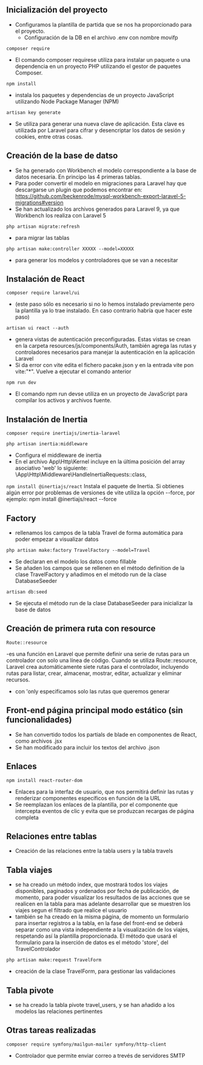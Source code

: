 ## Inicialización del proyecto

- Configuramos la plantilla de partida que se nos ha proporcionado para el proyecto. 
    - Configuración de la DB en el archivo .env con nombre movifp

`composer require`
- El comando composer requirese utiliza para instalar un paquete o una dependencia en un proyecto PHP utilizando el gestor de paquetes Composer. 

`npm install`
- instala los paquetes y dependencias de un proyecto JavaScript utilizando Node Package Manager (NPM)

`artisan key generate`
- Se utiliza para generar una nueva clave de aplicación. Esta clave es utilizada por Laravel para cifrar y desencriptar los datos de sesión y cookies, entre otras cosas.

## Creación de la base de datso

- Se ha generado con Workbench el modelo correspondiente a la base de datos necesaria. En principo las 4 primeras tablas.
- Para poder convertir el modelo en migraciones para Laravel hay que descargarse un plugin que podemos encontrar en: https://github.com/beckenrode/mysql-workbench-export-laravel-5-migrations#version
- Se han actualizado los archivos generados para Laravel 9, ya que Workbench los realiza con Laravel 5

`php artisan migrate:refresh`
- para migrar las tablas

`php artisan make:controller XXXXX --model=XXXXX`
- para generar los modelos y controladores que se van a necesitar

## Instalación de React

`composer require laravel/ui`
- (este paso sólo es necesario si no lo hemos instalado previamente pero la plantilla ya lo trae instalado. En caso contrario habría que hacer este paso)

`artisan ui react --auth`
- genera vistas de autenticación preconfiguradas. Estas vistas se crean en la carpeta resources/js/components/Auth, también agrega las rutas y controladores necesarios para manejar la autenticación en la aplicación Laravel
- Si da error con vite edita el fichero pacake.json y en la entrada vite pon vite:"*". Vuelve a ejecutar el comando anterior

`npm run dev`
- El comando npm run devse utiliza en un proyecto de JavaScript para compilar los activos y archivos fuente.

## Instalación de Inertia
`composer require inertiajs/inertia-laravel`

`php artisan inertia:middleware`
- Configura el middleware de inertia
- En el archivo App\Http\Kernel incluye en la última posición del array asociativo 'web' lo siguiente: \App\Http\Middleware\HandleInertiaRequests::class,

`npm install @inertiajs/react`
Instala el paquete de Inertia. Si obtienes algún error por problemas de versiones de vite utiliza la opción --force, por ejemplo: npm install @inertiajs/react --force

## Factory

- rellenamos los campos de la tabla Travel de forma automática para poder empezar a visualizar datos

`php artisan make:factory TravelFactory --model=Travel`
- Se declaran en el modelo los datos como fillable
- Se añaden los campos que se rellenen en el método definition de la clase TravelFactory y añadimos en el método run de la clase DatabaseSeeder

`artisan db:seed`
- Se ejecuta el método run de la clase DatabaseSeeder para inicializar la base de datos

## Creación de primera ruta con resource
`Route::resource` 

-es una función en Laravel que permite definir una serie de rutas para un controlador con solo una línea de código. Cuando se utiliza Route::resource, Laravel crea automáticamente siete rutas para el controlador, incluyendo rutas para listar, crear, almacenar, mostrar, editar, actualizar y eliminar recursos.
- con 'only especificamos solo las rutas que queremos generar

## Front-end página principal modo estático (sin funcionalidades)

- Se han convertido todos los partials de blade en componentes de React, como archivos .jsx
- Se han modificado para incluir los textos del archivo .json

## Enlaces 

`npm install react-router-dom`
- Enlaces para la interfaz de usuario, que nos permitirá definir las rutas y renderizar componentes específicos en función de la URL
- Se reemplazan los enlaces de la plantilla, por el componente <Link> que intercepta eventos de clic y evita que se produzcan recargas de página completa

## Relaciones entre tablas

- Creación de las relaciones entre la tabla users y la tabla travels

## Tabla viajes
- se ha creado un método index, que mostrará todos los viajes disponibles, paginados y ordenados por fecha de publicación, de momento, para poder visualizar los resultados de las acciones que se realicen en la tabla para mas adelante desarrollar que se muestren los viajes segun el filtrado que realice el usuario
- también se ha creado en la misma página, de momento un formulario para insertar registros a la tabla, en la fase del front-end se deberá separar como una vista independiente a la visualización de los viajes, respetando así la plantilla proporcionada. El método que usará el formulario para la inserción de datos es el método 'store', del TravelControlador

`php artisan make:request TravelForm`
- creación de la clase TravelForm, para gestionar las validaciones

## Tabla pivote

- se ha creado la tabla pivote travel_users, y se han añadido a los modelos las relaciones pertinentes

## Otras tareas realizadas

`composer require symfony/mailgun-mailer symfony/http-client`

- Controlador que permite enviar correo a trevés de servidores SMTP


